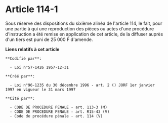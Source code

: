 # Article 114-1

Sous réserve des dispositions du sixième alinéa de l'article 114, le fait, pour une partie à qui une reproduction des pièces
ou actes d'une procédure d'instruction a été remise en application de cet article, de la diffuser auprès d'un tiers est puni
de 25 000 F d'amende.

**Liens relatifs à cet article**

	**Codifié par**:

	  - Loi n°57-1426 1957-12-31

	**Créé par**:

	  - Loi n°96-1235 du 30 décembre 1996 - art. 2 () JORF 1er janvier 1997 en vigueur le 31 mars 1997

	**Cité par**:

	  - CODE DE PROCEDURE PENALE - art. 113-3 (M)
	  - CODE DE PROCEDURE PENALE - art. R15-43 (V)
	  - Code de procédure pénale - art. 114 (V)
